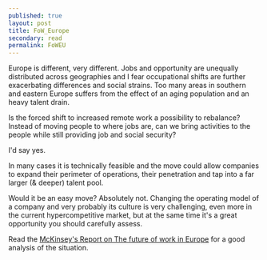 ```yaml
---
published: true
layout: post
title: FoW_Europe
secondary: read
permalink: FoWEU
---
```


Europe is different, very different.
Jobs and opportunity are unequally distributed across geographies and I fear occupational shifts are further exacerbating differences and social strains.
Too many areas in southern and eastern Europe suffers from the effect of an aging population and an heavy talent drain.

Is the forced shift to increased remote work a possibility to rebalance? 
Instead of moving people to where jobs are, can we bring activities to the people while still providing job and social security? 

I'd say yes.

In many cases it is technically feasible and the move could allow companies to expand their perimeter of operations, their penetration and tap into a far larger (& deeper) talent pool. 

Would it be an easy move? Absolutely not. Changing the operating model of a company and very probably its culture is very challenging, even more in the current hypercompetitive market, but at the same time it's a great opportunity you should carefully assess.

 

Read the [McKinsey's Report on The future of work in Europe](https://www.mckinsey.com/featured-insights/future-of-work/the-future-of-work-in-europe) for a good analysis of the situation.

